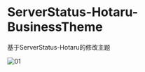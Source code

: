 # ServerStatus-Hotaru-BusinessTheme
基于ServerStatus-Hotaru的修改主题
  
  ![01](https://user-images.githubusercontent.com/68975045/117130734-09db3e00-add3-11eb-807b-e0b2021712ae.png)
